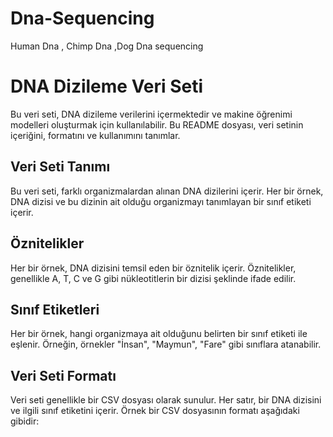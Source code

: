 # Dna-Sequencing
Human Dna , Chimp Dna ,Dog Dna  sequencing
# DNA Dizileme Veri Seti

Bu veri seti, DNA dizileme verilerini içermektedir ve makine öğrenimi modelleri oluşturmak için kullanılabilir. Bu README dosyası, veri setinin içeriğini, formatını ve kullanımını tanımlar.

## Veri Seti Tanımı

Bu veri seti, farklı organizmalardan alınan DNA dizilerini içerir. Her bir örnek, DNA dizisi ve bu dizinin ait olduğu organizmayı tanımlayan bir sınıf etiketi içerir.

## Öznitelikler

Her bir örnek, DNA dizisini temsil eden bir öznitelik içerir. Öznitelikler, genellikle A, T, C ve G gibi nükleotitlerin bir dizisi şeklinde ifade edilir.

## Sınıf Etiketleri

Her bir örnek, hangi organizmaya ait olduğunu belirten bir sınıf etiketi ile eşlenir. Örneğin, örnekler "İnsan", "Maymun", "Fare" gibi sınıflara atanabilir.

## Veri Seti Formatı

Veri seti genellikle bir CSV dosyası olarak sunulur. Her satır, bir DNA dizisini ve ilgili sınıf etiketini içerir. Örnek bir CSV dosyasının formatı aşağıdaki gibidir:


